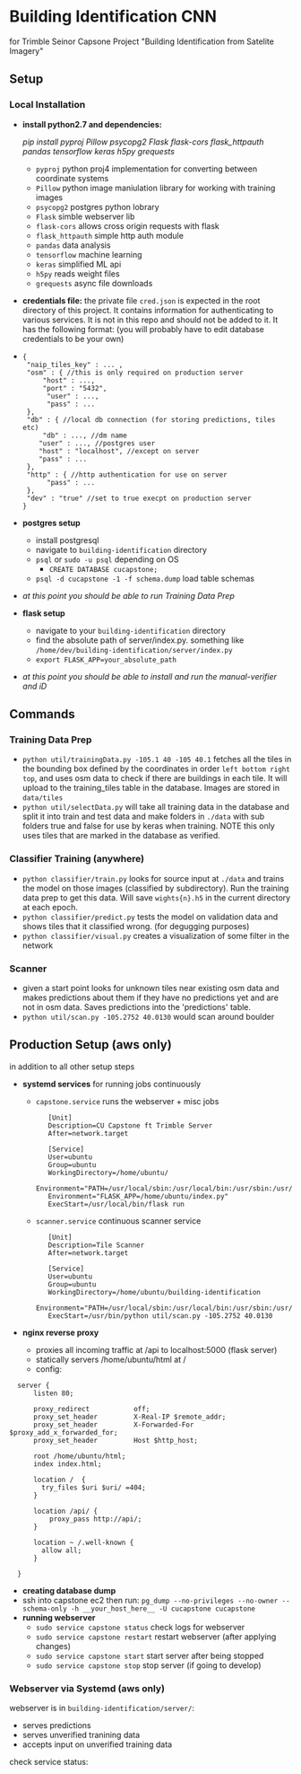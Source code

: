 # Building Identification CNN
for Trimble Seinor Capsone Project "Building Identification from Satelite Imagery"

## Setup

### Local Installation
 - **install python2.7 and dependencies:** 
 
    *pip install pyproj Pillow psycopg2 Flask flask-cors
     flask_httpauth pandas tensorflow keras h5py grequests* 
   - `pyproj` python proj4 implementation for converting between coordinate systems
   - `Pillow` python image maniulation library for working with training images
   - `psycopg2` postgres python lobrary
   - `Flask` simble webserver lib
   - `flask-cors` allows cross origin requests with flask
   - `flask_httpauth` simple http auth module
   - `pandas` data analysis
   - `tensorflow` machine learning
   - `keras` simplified ML api
   - `h5py` reads weight files
   - `grequests` async file downloads
 - **credentials file:** the private file `cred.json` is expected in the root directory of this project. It contains information for authenticating to various services. It is not in this repo and should not be added to it. It has the following format: (you will probably have to edit database credentials to be your own)
 - 
    ~~~
    {
     "naip_tiles_key" : ... , 
     "osm" : { //this is only required on production server
         "host" : ...,
         "port" : "5432",
          "user" : ...,
          "pass" : ...
     },
     "db" : { //local db connection (for storing predictions, tiles etc)
         "db" : ..., //dm name
        "user" : ..., //postgres user
        "host" : "localhost", //except on server
        "pass" : ...
     },
     "http" : { //http authentication for use on server
          "pass" : ...
     },
     "dev" : "true" //set to true execpt on production server
    }
    ~~~
 - **postgres setup**
   - install postgresql
   - navigate to `building-identification` directory
   - `psql` or `sudo -u psql` depending on OS
     - `CREATE DATABASE cucapstone;`
   - `psql -d cucapstone -1 -f schema.dump` load table schemas
 - *at this point you should be able to run Training Data Prep*
 - **flask setup**
   - navigate to your `building-identification` directory
   - find the absolute path of server/index.py. something like `/home/dev/building-identification/server/index.py`
   - `export FLASK_APP=your_absolute_path`
 - *at this point you should be able to install and run the manual-verifier and iD*

## Commands


### Training Data Prep
 - `python util/trainingData.py -105.1 40 -105 40.1` fetches all the tiles in the bounding box defined by the coordinates in order `left bottom right top`, and uses osm data to check if there are buildings in each tile. It will upload to the training_tiles table in the database. Images are stored in `data/tiles`
 - `python util/selectData.py` will take all training data in the database and split it into train and test data and make folders in `./data` with sub folders true and false for use by keras when training. NOTE this only uses tiles that are marked in the database as verified.

### Classifier Training (anywhere)
 - `python classifier/train.py` looks for source input at `./data` and trains the model on those images (classified by subdirectory). Run the training data prep to get this data. Will save `wights{n}.h5` in the current directory at each epoch.
 - `python classifier/predict.py` tests the model on validation data and shows tiles that it classified wrong. (for degugging purposes)
 - `python classifier/visual.py` creates a visualization of some filter in the network

### Scanner 
 - given a start point looks for unknown tiles near existing osm data and makes predictions about them if they have no predictions yet and are not in osm data. Saves predictions into the 'predictions' table.
 - `python util/scan.py -105.2752 40.0130` would scan around boulder

## Production Setup (aws only)
in addition to all other setup steps
 - **systemd services** for running jobs continuously
   - `capstone.service` runs the webserver + misc jobs
   
     ~~~
        [Unit]
        Description=CU Capstone ft Trimble Server
        After=network.target

        [Service]
        User=ubuntu
        Group=ubuntu
        WorkingDirectory=/home/ubuntu/
        Environment="PATH=/usr/local/sbin:/usr/local/bin:/usr/sbin:/usr/bin:/sbin:/bin:/usr/games:/usr/local/games:/snap/bin"
        Environment="FLASK_APP=/home/ubuntu/index.py"
        ExecStart=/usr/local/bin/flask run
     ~~~
   - `scanner.service` continuous scanner service
   
     ~~~
        [Unit]
        Description=Tile Scanner
        After=network.target

        [Service]
        User=ubuntu
        Group=ubuntu
        WorkingDirectory=/home/ubuntu/building-identification
        Environment="PATH=/usr/local/sbin:/usr/local/bin:/usr/sbin:/usr/bin:/sbin:/bin:/usr/games:/usr/local/games:/snap/bin"
        ExecStart=/usr/bin/python util/scan.py -105.2752 40.0130
     ~~~

 - **nginx reverse proxy**
   - proxies all incoming traffic at /api to localhost:5000 (flask server)
   - statically servers /home/ubuntu/html at /
   - config:
  
  ~~~
    server {
        listen 80;

        proxy_redirect           off;
        proxy_set_header         X-Real-IP $remote_addr;
        proxy_set_header         X-Forwarded-For $proxy_add_x_forwarded_for;
        proxy_set_header         Host $http_host;

        root /home/ubuntu/html;
        index index.html;

        location /  {
          try_files $uri $uri/ =404;
        }

        location /api/ {
            proxy_pass http://api/;
        }

        location ~ /.well-known {
          allow all;
        }

    }
  ~~~
 - **creating database dump**
  - ssh into capstone ec2 then run:  `pg_dump --no-privileges --no-owner --schema-only -h __your_host_here__ -U cucapstone cucapstone`
 - **running webserver**
   - `sudo service capstone status` check logs for webserver
   - `sudo service capstone restart` restart webserver (after applying changes)
   - `sudo service capstone start` start server after being stopped
   - `sudo service capstone stop` stop server (if going to develop) 
  
### Webserver via Systemd (aws only)
webserver is in `building-identification/server/`:

 - serves predictions
 - serves unverified tranining data
 - accepts input on unverified training data

check service status:


